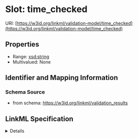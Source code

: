 # Slot: time_checked

URI: [https://w3id.org/linkml/validation-model/time_checked](https://w3id.org/linkml/validation-model/time_checked)



<!-- no inheritance hierarchy -->




## Properties

* Range: [xsd:string](http://www.w3.org/2001/XMLSchema#string)
* Multivalued: None







## Identifier and Mapping Information







### Schema Source


* from schema: https://w3id.org/linkml/validation_results




## LinkML Specification

<details>
```yaml
name: time_checked
from_schema: https://w3id.org/linkml/validation_results
rank: 1000
alias: time_checked
domain_of:
- ExternalReferenceValidationResult
range: string

```
</details>